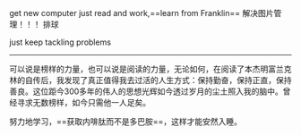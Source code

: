 get new computer
just read and work,==learn from Franklin==
解决图片管理！！！
排球

just keep tackling problems
********
可以说是榜样的力量，也可以说是阅读的力量，无论如何，在阅读了本杰明富兰克林的自传后，我发现了真正值得我去过活的人生方式：保持勤奋，保持正直，保持善良。这位距今300多年的伟人的思想光辉如今透过岁月的尘土照入我的脑中。曾经寻求无数榜样，如今只需他一人足矣。

努力地学习，==获取内啡肽而不是多巴胺==，这样才能安然入睡。